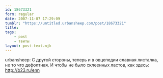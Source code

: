 ```yaml
---
id: 18673321
form: regular
date: 2007-11-07 17:29:09
tumblr: "https://untitled.urbansheep.com/post/18673321"
title:
tags:
    - post
    - твиты
layout: post-text.njk
---
```


<p>urbansheep: С другой стороны, теперь и в овцепедии славная листалка, не то что дефолтная. И чтобы не было склеенных ластов, как здесь: <a href="http://b23.ru/enn">http://b23.ru/enn</a></p>

